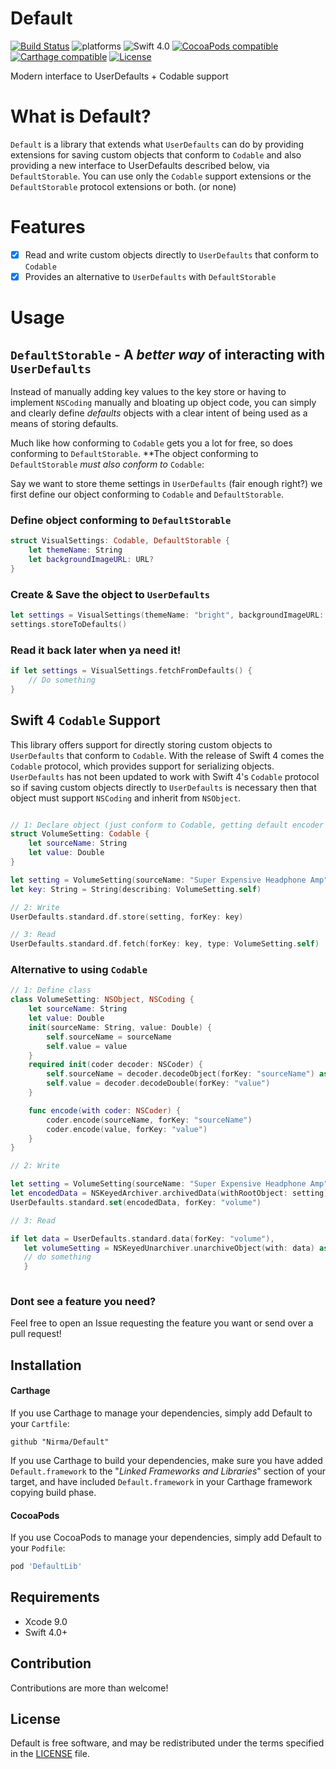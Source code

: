 # Default
[![Build Status](https://travis-ci.org/Nirma/Default.svg?branch=master)](https://travis-ci.org/Nirma/Default)
![platforms](https://img.shields.io/badge/platforms-iOS%20%7C%20macOS%20%7C%20tvOS%20%7C%20watchOS-333333.svg)
![Swift 4.0](https://img.shields.io/badge/Swift-4.0-orange.svg)
[![CocoaPods compatible](https://img.shields.io/cocoapods/v/DefaultLib.svg)](#cocoapods)
[![Carthage compatible](https://img.shields.io/badge/Carthage-compatible-4BC51D.svg?style=flat)](https://github.com/Carthage/Carthage)
[![License](http://img.shields.io/:license-mit-blue.svg)](http://doge.mit-license.org)

Modern interface to UserDefaults + Codable support

# What is Default?
`Default` is a library that extends what `UserDefaults` can do by providing extensions for saving custom objects that conform to `Codable` and also providing a new interface to UserDefaults described below, via `DefaultStorable`.
You can use only the `Codable` support extensions or the `DefaultStorable` protocol extensions or both. (or none)

# Features
- [x] Read and write custom objects directly to `UserDefaults` that conform to `Codable`
- [x] Provides an alternative to `UserDefaults` with `DefaultStorable`

# Usage
## `DefaultStorable` - A _better way_ of interacting with `UserDefaults`
Instead of manually adding key values to the key store or having to implement `NSCoding` manually and bloating up
object code, you can simply and clearly define _defaults_ objects with a clear intent of being used as a means of storing
defaults. 

Much like how conforming to `Codable` gets you a lot for free, so does conforming to `DefaultStorable`.
**The object conforming to `DefaultStorable` _must also conform to_ `Codable`:

Say we want to store theme settings in `UserDefaults` (fair enough right?) we first define our object conforming to `Codable`  and `DefaultStorable`.

### Define object conforming to `DefaultStorable`
```swift
struct VisualSettings: Codable, DefaultStorable {
    let themeName: String
    let backgroundImageURL: URL?
}
```

### Create & Save the object to `UserDefaults`
```swift
let settings = VisualSettings(themeName: "bright", backgroundImageURL: URL(string: "https://..."))
settings.storeToDefaults()
```

### Read it back later when ya need it!
```swift
if let settings = VisualSettings.fetchFromDefaults() {
    // Do something
}
```

## Swift 4 `Codable` Support
This library offers support for directly storing custom objects to `UserDefaults` that conform to `Codable`.
With the release of Swift 4 comes the `Codable` protocol, which provides support for serializing objects.
`UserDefaults` has not been updated to work with Swift 4's `Codable` protocol so if saving custom objects directly to 
`UserDefaults` is necessary then that object must support `NSCoding` and inherit from `NSObject`.

```swift

// 1: Declare object (just conform to Codable, getting default encoder / decoder implementation for free)
struct VolumeSetting: Codable {
    let sourceName: String
    let value: Double
}

let setting = VolumeSetting(sourceName: "Super Expensive Headphone Amp", value: 0.4)
let key: String = String(describing: VolumeSetting.self)

// 2: Write
UserDefaults.standard.df.store(setting, forKey: key)

// 3: Read
UserDefaults.standard.df.fetch(forKey: key, type: VolumeSetting.self)

```

### Alternative to using `Codable`
```swift
// 1: Define class 
class VolumeSetting: NSObject, NSCoding {
    let sourceName: String
    let value: Double
    init(sourceName: String, value: Double) {
        self.sourceName = sourceName
        self.value = value
    }
    required init(coder decoder: NSCoder) {
        self.sourceName = decoder.decodeObject(forKey: "sourceName") as? String ?? ""
        self.value = decoder.decodeDouble(forKey: "value")
    }

    func encode(with coder: NSCoder) {
        coder.encode(sourceName, forKey: "sourceName")
        coder.encode(value, forKey: "value")
    }
}

// 2: Write

let setting = VolumeSetting(sourceName: "Super Expensive Headphone Amp", value: 0.4)
let encodedData = NSKeyedArchiver.archivedData(withRootObject: setting)
UserDefaults.standard.set(encodedData, forKey: "volume")

// 3: Read

if let data = UserDefaults.standard.data(forKey: "volume"),
   let volumeSetting = NSKeyedUnarchiver.unarchiveObject(with: data) as? VolumeSetting {
   // do something
   }
   
```

### Dont see a feature you need?
Feel free to open an Issue requesting the feature you want or send over a pull request!

## Installation

#### Carthage

If you use Carthage to manage your dependencies, simply add
Default to your `Cartfile`:

```
github "Nirma/Default"
```

If you use Carthage to build your dependencies, make sure you have added `Default.framework` to the "_Linked Frameworks and Libraries_" section of your target, and have included `Default.framework` in your Carthage framework copying build phase.

#### CocoaPods

If you use CocoaPods to manage your dependencies, simply add
Default to your `Podfile`:

```ruby
pod 'DefaultLib'
```

## Requirements

* Xcode 9.0
* Swift 4.0+

## Contribution
Contributions are more than welcome!

## License

Default is free software, and may be redistributed under the terms specified in the [LICENSE] file.

[LICENSE]: /LICENSE
